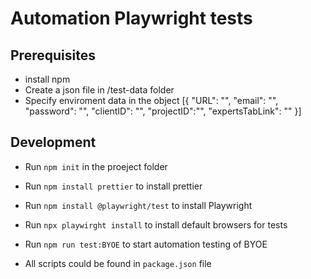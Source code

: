 # Automation Playwright tests

## Prerequisites

- install npm
- Create a json file in /test-data folder
- Specify enviroment data in the object
  [{
  "URL": "",
  "email": "",
  "password": "",
  "clientID": "",
  "projectID":"",
  "expertsTabLink": ""
  }]

## Development

- Run `npm init` in the proeject folder
- Run `npm install prettier` to install prettier
- Run `npm install @playwright/test` to install Playwright
- Run `npx playwirght install` to install default browsers for tests

- Run `npm run test:BYOE` to start automation testing of BYOE
- All scripts could be found in `package.json` file
